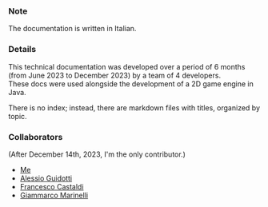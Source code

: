 ### Note
The documentation is written in Italian.

### Details
This technical documentation was developed over a period of 6 months (from June 2023 to December 2023) by a team of 4 developers.\
These docs were used alongside the development of a 2D game engine in Java.

There is no index; instead, there are markdown files with titles, organized by topic.

### Collaborators
(After December 14th, 2023, I'm the only contributor.)
- [Me](https://github.com/gabbobersi)
- [Alessio Guidotti](https://github.com/Artrosias)
- [Francesco Castaldi](https://github.com/FrancescoCastaldi)
- [Giammarco Marinelli](https://github.com/GiamT)

